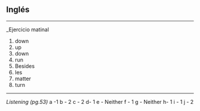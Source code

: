 ## Inglés
---
_Ejercicio matinal
1. down
2. up
3. down
4. run
5. Besides
6. les
7. matter
8. turn
---
_Listening (pg.53)_
a -1
b - 2
c - 2
d- 1
e - Neither
f - 1
g - Neither
h- 1
i - 1
j - 2